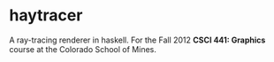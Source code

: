 haytracer
=========

A ray-tracing renderer in haskell. For the Fall 2012 **CSCI 441: Graphics**
course at the Colorado School of Mines.
